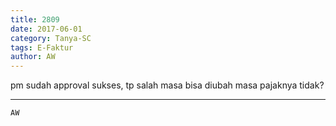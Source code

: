 ```yaml
---
title: 2809
date: 2017-06-01
category: Tanya-SC
tags: E-Faktur
author: AW
---
```


pm sudah approval sukses, tp salah masa bisa diubah masa pajaknya tidak?

---



`AW`
